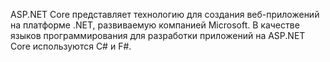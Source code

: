 ASP.NET Core представляет технологию для создания веб-приложений на платформе .NET, развиваемую компанией Microsoft. В качестве языков программирования для разработки приложений на ASP.NET Core используются C# и F#.
